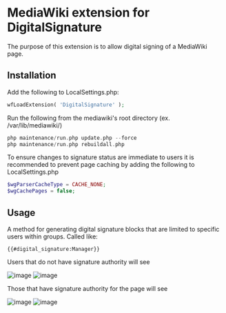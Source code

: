 # MediaWiki extension for DigitalSignature


The purpose of this extension is to allow digital signing of a MediaWiki page.

## Installation
Add the following to LocalSettings.php:
```php
wfLoadExtension( 'DigitalSignature' );

```
Run the following from the mediawiki's root directory (ex. /var/lib/mediawiki/)
```php
php maintenance/run.php update.php --force
php maintenance/run.php rebuildall.php

```

To ensure changes to signature status are immediate to users it is recommended to prevent page caching by adding the following to LocalSettings.php
```php
$wgParserCacheType = CACHE_NONE;
$wgCachePages = false;

```

## Usage
A method for generating digital signature blocks that are limited to specific users within groups. 
Called like:

```
{{#digital_signature:Manager}}
```

Users that do not have signature authority will see

![image](./screenshots/Page_Waiting_on_Signature.jpg)
![image](./screenshots/Page_Signed.jpg)


Those that have signature authority for the page will see

![image](./screenshots/Page_Waiting_on_Signature-ApprovedSigner.jpg)
![image](./screenshots/Page_Signed.jpg)
